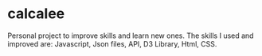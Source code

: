 # calcalee
Personal project to improve skills and learn new ones.
The skills I used and improved are:
Javascript,
Json files,
API,
D3 Library,
Html,
CSS.
